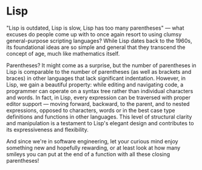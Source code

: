 # Lisp


"Lisp is outdated, Lisp is slow, Lisp has too many parentheses" &mdash; what excuses do people come
up with to once again resort to using clumsy general-purpose scripting languages? While Lisp
dates back to the 1960s, its foundational ideas are so simple and general that they transcend the
concept of age, much like mathematics itself.

Parentheses? It might come as a surprise, but the number of parentheses in Lisp is comparable to
the number of parentheses (as well as brackets and braces) in other languages that lack significant
indentation. However, in Lisp, we gain a beautiful property: while editing and navigating code,
a programmer can operate on a syntax tree rather than individual characters and words. In fact,
in Lisp, every expression can be traversed with proper editor support &mdash; moving forward, backward,
to the parent, and to nested expressions, opposed to characters, words or in the best case type
definitions and functions in other languages. This level of structural clarity and manipulation is a
testament to Lisp's elegant design and contributes to its expressiveness and flexibility.

And since we're in software engineering, let your curious mind enjoy something new and hopefully
rewarding, or at least look at how many smileys you can put at the end of a function with all these
closing parentheses!
